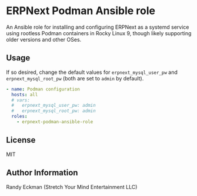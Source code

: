 # ERPNext Podman Ansible role

An Ansible role for installing and configuring ERPNext as a systemd service
using rootless Podman containers in Rocky Linux 9, though likely supporting
older versions and other OSes.

## Usage

If so desired, change the default values for `erpnext_mysql_user_pw` and
`erpnext_mysql_root_pw` (both are set to `admin` by default).

```yaml
- name: Podman configuration
  hosts: all
  # vars:
  #   erpnext_mysql_user_pw: admin
  #   erpnext_mysql_root_pw: admin
  roles:
    - erpnext-podman-ansible-role
```

## License

MIT

## Author Information

Randy Eckman (Stretch Your Mind Entertainment LLC)
